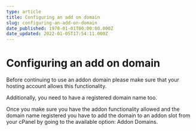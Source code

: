 ```yaml
---
type: article
title: Configuring an add on domain
slug: configuring-an-add-on-domain
date_published: 1970-01-01T00:00:00.000Z
date_updated: 2022-01-05T17:54:11.000Z
---
```


# Configuring an add on domain

Before continuing to use an addon domain please make sure that your hosting account allows this functionality.

Additionally, you need to have a registered domain name too.

Once you make sure you have the addon functionality allowed and the domain name registered you have to add the domain to an addon slot from your cPanel by going to the available option: Addon Domains.